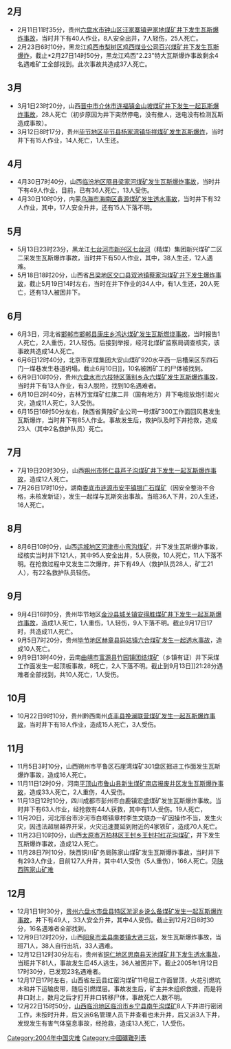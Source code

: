 ## 2月

  - 2月11日11时35分，贵州[六盘水市钟山区汪家寨镇尹家地煤矿井下发生瓦斯爆炸事故](https://zh.wikipedia.org/wiki/六盘水 "wikilink")，当时井下有40人作业，8人安全出井，7人轻伤，25人死亡。
  - 2月23日6时10分，黑龙江[鸡西市梨树区鸡西煤业公司百兴煤矿井下发生瓦斯爆炸](https://zh.wikipedia.org/wiki/鸡西 "wikilink")，截止\*2月27日14时50分，黑龙江鸡西"2.23"特大瓦斯爆炸事故剩余4名遇难矿工全部找到。此次事故共造成37人死亡。

## 3月

  - 3月1日23时20分，山西[晋中市介休市连福镇金山坡煤矿井下发生一起瓦斯爆炸事故](https://zh.wikipedia.org/wiki/晋中 "wikilink")，28人死亡（初步原因为井下突然停电，没有撤人，送电没有检测瓦斯造成事故）。
  - 3月12日8时17分，贵州[毕节地区毕节县杨家湾镇华祥煤矿发生瓦斯爆炸](https://zh.wikipedia.org/wiki/毕节 "wikilink")，当时井下有15人作业，14人死亡，1人生还。

## 4月

  - 4月30日7时40分，山西[临汾地区隰县梁家河煤矿发生瓦斯爆炸事故](https://zh.wikipedia.org/wiki/临汾 "wikilink")，当时井下有49人作业，目前，已有36人死亡，13人受伤。
  - 4月30日10时0分，内蒙[乌海市海南区鑫源煤矿发生透水事故](https://zh.wikipedia.org/wiki/乌海 "wikilink")，当时井下有32人作业，其中，17人安全升井，还有15人下落不明。

## 5月

  - 5月13日23时23分，黑龙江[七台河市新兴区七台河](https://zh.wikipedia.org/wiki/七台河 "wikilink")（精煤）集团新兴煤矿二区二采发生瓦斯爆炸事故，当时井下有50人作业，其中，38人生还，12人遇难。
  - 5月18日18时20分，山西省[吕梁地区交口县双池镇蔡家沟煤矿井下发生爆炸事故](https://zh.wikipedia.org/wiki/吕梁 "wikilink")，截止5月19日14时左右，当时在井下作业的34人中，有1人生还，20人死亡，还有13人被困井下。

## 6月

  - 6月3日，河北省[邯郸市邯郸县康庄乡鸿达煤矿发生瓦斯燃烧事故](https://zh.wikipedia.org/wiki/邯郸 "wikilink")，当时报告1人死亡，2人重伤，21人轻伤。后接到举报，经河北煤矿监察局调查核实，该事故共造成14人死亡。
  - 6月6日12时40分，北京市京煤集团大安山煤矿920水平西一后槽采区东四石门一煤巷发生巷道坍塌，截止6月10日\]\]，10名被困矿工的尸体被找到。
  - 6月9日10时0分，贵州[六盘水市六枝特区落别乡永六煤矿发生瓦斯爆炸事故](https://zh.wikipedia.org/wiki/六盘水 "wikilink")，当时井下有13人作业，有3人脱险，找到10名遇难者。
  - 6月10日2时40分，吉林万宝煤矿红旗二井（国有地方）井下电缆放炮引起火灾，造成11人死亡，3人受伤。
  - 6月15日16时50分左右，陕西省黄陵矿业公司一号煤矿300工作面回风巷发生瓦斯爆炸，当时井下有85人作业。事故发生后，救护队及时下井抢救，造成23人（其中2名救护队员）死亡。

## 7月

  - 7月19日20时30分，山西[朔州市怀仁县芦子沟煤矿井下发生一起瓦斯爆炸事故](https://zh.wikipedia.org/wiki/朔州 "wikilink")，造成12人死亡。
  - 7月26日17时10分，湖南[娄底市](https://zh.wikipedia.org/wiki/娄底 "wikilink")[涟源市安平镇银广石煤矿](https://zh.wikipedia.org/wiki/涟源 "wikilink")（因安全整治不合格，未核发新证），发生一起煤与瓦斯突出事故。当班36人下井，20人生还，16人死亡。

## 8月

  - 8月6日10时0分，山西[运城地区河津市小弯沟煤矿](https://zh.wikipedia.org/wiki/运城 "wikilink")，井下发生瓦斯爆炸事故，经核实当时井下121人，其中95人安全出井，5人获救，10人死亡，11人下落不明。在抢救过程中又发生二次爆炸，井下有49人（救护队员28人，矿工21人），有22名救护队员轻伤。

## 9月

  - 9月4日16时0分，贵州毕节地区[金沙县城关镇安得胜煤矿井下发生一起瓦斯爆炸事故](https://zh.wikipedia.org/wiki/金沙县 "wikilink")，造成1人死亡，1人重伤，1人轻伤，9人下落不明。截止9月17日17时，共造成11人死亡。
  - 9月5日7时20分，贵州[毕节地区赫章县妈姑镇六合煤矿发生一起透水事故](https://zh.wikipedia.org/wiki/毕节 "wikilink")，造成10人死亡。
  - 9月9日13时40分，云南[曲靖市富源县竹园镇团结煤矿](https://zh.wikipedia.org/wiki/曲靖 "wikilink")（乡镇有证）井下采煤工作面发生一起顶板事故，8死亡，2人下落不明。截止到9月13日\]\]21:28分遇难者全部找到，共10人死亡，1人受伤。

## 10月

  - 10月22日9时10分，贵州黔西南州[贞丰县挽澜联营煤矿发生一起瓦斯爆炸事故](https://zh.wikipedia.org/wiki/贞丰 "wikilink")，当时井下有18人作业，造成15人死亡，3人受伤。

## 11月

  - 11月5日3时10分，山西朔州市平鲁区石崖湾煤矿301盘区掘进工作面发生瓦斯爆炸事故，造成16人死亡。
  - 11月11日12时0分，河南[平顶山市鲁山县新生煤矿南店报废井区发生瓦斯爆炸事故](https://zh.wikipedia.org/wiki/平顶山 "wikilink")，造成33人死亡，2人重伤，4人受伤。
  - 11月13日12时10分，四川成都市彭州市白鹿镇宏盛煤矿发生瓦斯爆炸事故。当时井下有63人作业，经抢救有44人获救，其中有11人受伤。19人死亡，
  - 11月20日，河北邢台市沙河市白塔镇章村李生文联办一矿因操作不当，发生火灾，因违法超层越界开采，火灾迅速蔓延到附近的4家铁矿，造成70人死亡。
  - 11月23日10时0分，山西[太原市万柏林区王封乡王封村红花沟煤矿](https://zh.wikipedia.org/wiki/太原 "wikilink")，井下发生瓦斯爆炸事故，造成12人死亡。
  - 11月28日7时10分，陕西铜川矿务局陈家山煤矿发生瓦斯爆炸事故，当时井下有293人作业，目前127人升井，其中41人受伤（5人重伤），166人死亡。见[陕西陈家山矿难](https://zh.wikipedia.org/wiki/陕西陈家山矿难 "wikilink")

## 12月

  - 12月1日1时30分，[贵州](https://zh.wikipedia.org/wiki/贵州 "wikilink")[六盘水市盘县特区淤泥乡说么备煤矿发生一起瓦斯爆炸事故](https://zh.wikipedia.org/wiki/六盘水 "wikilink")，井下有49人，33人安全升井，其中4人受伤。截止到12月2日8时30分，16名遇难者全部找到。
  - 12月9日12时20分，山西[阳泉市盂县南娄镇大贤三坑](https://zh.wikipedia.org/wiki/阳泉 "wikilink")，发生瓦斯爆炸事故，当班71人，38人自行出坑，33人遇难。
  - 12月12日12时30分左右，贵州省[铜仁地区思南县天池煤矿井下发生透水事故](https://zh.wikipedia.org/wiki/铜仁 "wikilink")，当班井下81人，事故发生后45人逃生，36人被困井下。截止2005年1月12日17时30分，已发现23名遇难者。
  - 12月17日17时左右，山西省左云县红窑沟煤矿11号层工作面冒顶，火花引燃坑木和井下运输皮带，随后引燃煤层。事故发生后，矿主并未组织救援，而是将井口封上，数月之后才打开井口转移尸体，事故死亡人数不明。
  - 12月22日15时50分，[山西](https://zh.wikipedia.org/wiki/山西 "wikilink")[临汾地区临汾市乡宁县南午沟煤矿](https://zh.wikipedia.org/wiki/临汾 "wikilink")8人下井进行密闭工作，未按时升井，后又派6名管理人员下井查看也未升井，后又派3人下井，发现发生有害气体窒息事故，经抢救，造成13人死亡，1人受伤。

[Category:2004年中国灾难](https://zh.wikipedia.org/wiki/Category:2004年中国灾难 "wikilink")
[Category:中國礦難列表](https://zh.wikipedia.org/wiki/Category:中國礦難列表 "wikilink")